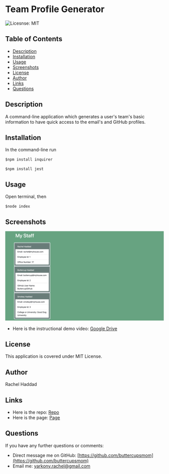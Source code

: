 # Team Profile Generator

![Licesnse: MIT](https://img.shields.io/badge/badge-MIT-blue)

## Table of Contents

- [Description](./README.md#description)
- [Installation](./README.md#installation)
- [Usage](./README.md#usage)
- [Screenshots](./README.md#screenshots)
- [License](./README.md#license)
- [Author](./README.md#author)
- [Links](./README.md#links)
- [Questions](./README.md#questions)

## Description

A command-line application which generates a user's team's basic information to have quick access to the email's and GitHub profiles.

## Installation

In the command-line run

```
$npm install inquirer
```

```
$npm install jest
```

## Usage

Open terminal, then

```
$node index
```

## Screenshots

![GeneratedHtml](./assets/generatedhtml.png)

- Here is the instructional demo video: [Google Drive](https://drive.google.com/file/d/18SXSItyqYPOex10j7ur2XyUDcX2W4NNZ/view?usp=sharing)

## License

This application is covered under MIT License.

## Author

Rachel Haddad

## Links

- Here is the repo: [Repo](https://github.com/buttercupsmom/teamprofilegenerator)
- Here is the page: [Page](https://buttercupsmom.github.io/teamprofilegenerator/)

## Questions

If you have any further questions or comments:

- Direct message me on GitHub: [https://github.com/buttercupsmom](https://github.com/buttercupsmom)
- Email me: [yarkony.rachel@gmail.com](mailto:yarkony.rachel@gmail.com)
